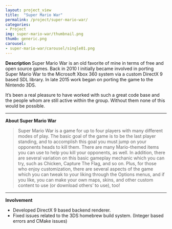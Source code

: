 ```yaml
---
layout: project_view
title:  "Super Mario War"
permalink: /project/super-mario-war/
categories:
- Project
img: super-mario-war/thumbnail.png
thumb: generic.png
carousel:
- super-mario-war/carousel/single01.png
---
```

**Description**
Super Mario War is an old favorite of mine in terms of free and open source
games. Back in 2010 I initially became involved in porting Super Mario War to
the Microsoft Xbox 360 system via a custom DirectX 9 based SDL library. In late
2015 work began on porting the game to the Nintendo 3DS.

It’s been a real pleasure to have worked with such a great code base and the
people whom are still active within the group. Without them none of this would
be possible.

---

**About Super Mario War**

> Super Mario War is a game for up to four players with many different modes of
play. The basic goal of the game is to be the last player standing, and to
accomplish this goal you must jump on your opponents heads to kill them. There
are many Mario-themed items you can use to help you kill your opponents, as
well. In addition, there are several variation on this basic gameplay mechanic
which you can try, such as Chicken, Capture The Flag, and so on. Plus, for those
who enjoy customization, there are several aspects of the game which you can
tweak to your liking through the Options menus, and if you like, you can make
your own maps, skins, and other custom content to use (or download others’ to
use), too!

---

**Involvement**
* Developed DirectX 9 based backend renderer.
* Fixed issues related to the 3DS homebrew build system. (Integer based errors and CMake issues)
